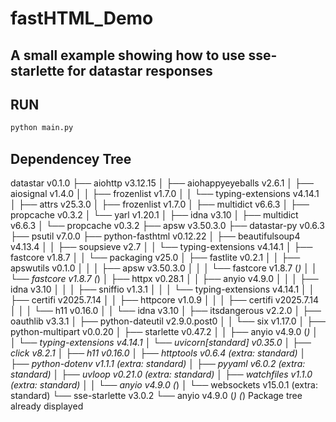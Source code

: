 # fastHTML_Demo

## A small example showing how to use sse-starlette for datastar responses

## RUN
```bash
python main.py
```

## Dependencey Tree
datastar v0.1.0
├── aiohttp v3.12.15
│   ├── aiohappyeyeballs v2.6.1
│   ├── aiosignal v1.4.0
│   │   ├── frozenlist v1.7.0
│   │   └── typing-extensions v4.14.1
│   ├── attrs v25.3.0
│   ├── frozenlist v1.7.0
│   ├── multidict v6.6.3
│   ├── propcache v0.3.2
│   └── yarl v1.20.1
│       ├── idna v3.10
│       ├── multidict v6.6.3
│       └── propcache v0.3.2
├── apsw v3.50.3.0
├── datastar-py v0.6.3
├── psutil v7.0.0
├── python-fasthtml v0.12.22
│   ├── beautifulsoup4 v4.13.4
│   │   ├── soupsieve v2.7
│   │   └── typing-extensions v4.14.1
│   ├── fastcore v1.8.7
│   │   └── packaging v25.0
│   ├── fastlite v0.2.1
│   │   ├── apswutils v0.1.0
│   │   │   ├── apsw v3.50.3.0
│   │   │   └── fastcore v1.8.7 (*)
│   │   └── fastcore v1.8.7 (*)
│   ├── httpx v0.28.1
│   │   ├── anyio v4.9.0
│   │   │   ├── idna v3.10
│   │   │   ├── sniffio v1.3.1
│   │   │   └── typing-extensions v4.14.1
│   │   ├── certifi v2025.7.14
│   │   ├── httpcore v1.0.9
│   │   │   ├── certifi v2025.7.14
│   │   │   └── h11 v0.16.0
│   │   └── idna v3.10
│   ├── itsdangerous v2.2.0
│   ├── oauthlib v3.3.1
│   ├── python-dateutil v2.9.0.post0
│   │   └── six v1.17.0
│   ├── python-multipart v0.0.20
│   ├── starlette v0.47.2
│   │   ├── anyio v4.9.0 (*)
│   │   └── typing-extensions v4.14.1
│   └── uvicorn[standard] v0.35.0
│       ├── click v8.2.1
│       ├── h11 v0.16.0
│       ├── httptools v0.6.4 (extra: standard)
│       ├── python-dotenv v1.1.1 (extra: standard)
│       ├── pyyaml v6.0.2 (extra: standard)
│       ├── uvloop v0.21.0 (extra: standard)
│       ├── watchfiles v1.1.0 (extra: standard)
│       │   └── anyio v4.9.0 (*)
│       └── websockets v15.0.1 (extra: standard)
└── sse-starlette v3.0.2
    └── anyio v4.9.0 (*)
(*) Package tree already displayed